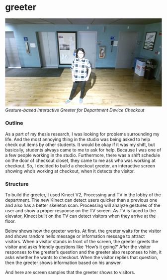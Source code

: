# greeter
<img src="https://raw.githubusercontent.com/danhobaklab/greeter/master/images/title.png"><br>
<i>Gesture-based Interactive Greeter for Department Device Checkout</i> <br>
<h3>Outline</h3>
<p>As a part of my thesis research, I was looking for problems surrounding my life. And the most annoying thing in the studio was being asked to help check out items by other students. It would be okay if it was my shift, but basically, students always came to me to ask for help. Because I was one of a few people working in the studio. Furthermore, there was a shift schedule on the door of checkout closet, they came to me ask who was working at checkout. So, I decided to build a checkout greeter, an interactive screen showing who’s working at checkout, when it detects the visitor.</p>
<h3>Structure</h3>
<p>To build the greeter, I used Kinect V2, Processing and TV in the lobby of the department. The new Kinect can detect users quicker than a previous one and also has a better skeleton scan. Processing will analyze gestures of the user and show a proper response on the TV screen. As TV is faced to the elevator, Kinect built on the TV can detect visitors when they arrive at the floor.</p>
<p>Below shows how the greeter works. At first. the greeter waits for the visitor and shows random hello message or information message to attract visitors. When a visitor stands in front of the screen, the greeter greets the visitor and asks friendly questions like ‘How’s it going?’ After the visitor responses to the greeter’s question and the greeter also responses to him, it asks whether he wants to checkout. When the visitor replies that question, then the greeter shows information based on his answer.</p>
<p>And here are screen samples that the greeter shows to visitors.</p>
